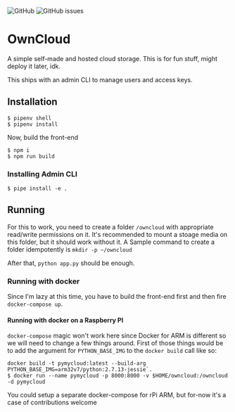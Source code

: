 ![GitHub](https://img.shields.io/github/license/jgodara/owncloud.svg?style=flat-square)
![GitHub issues](https://img.shields.io/github/issues/jgodara/owncloud.svg)

# OwnCloud

A simple self-made and hosted cloud storage. This is for fun stuff, might deploy it later, idk.

This ships with an admin CLI to manage users and access keys.

## Installation

```shell
$ pipenv shell
$ pipenv install
```

Now, build the front-end

```
$ npm i
$ npm run build
```

### Installing Admin CLI

```shell
$ pipe install -e .
```

## Running

For this to work, you need to create a folder `/owncloud` with appropriate read/write permissions on it.
It's recommended to mount a stoage media on this folder, but it should work without it. A Sample command to create a folder idempotently is `mkdir -p ~/owncloud`

After that, `python app.py` should be enough.

### Running with docker

Since I'm lazy at this time, you have to build the front-end first and then fire `docker-compose up`.

#### Running with docker on a Raspberry PI

`docker-compose` magic won't work here since Docker for ARM is different so we will need to change a few things around. First of those things would be to add the argument for `PYTHON_BASE_IMG` to the `docker build` call like so:

```shell
docker build -t pymycloud:latest --build-arg PYTHON_BASE_IMG=arm32v7/python:2.7.13-jessie`.
$ docker run --name pymycloud -p 8000:8000 -v $HOME/owncloud:/owncloud -d pymycloud
```

You could setup a separate docker-compose for rPi ARM, but for-now it's a case of contributions welcome

